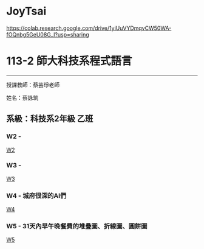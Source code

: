 # JoyTsai
https://colab.research.google.com/drive/1yiUuVYDmqvCW50WA-fOQnbg5GeU08G_I?usp=sharing

# 113-2 師大科技系程式語言
---
授課教師：蔡芸琤老師

姓名：蔡詠筑

系級：科技系2年級 乙班
--- 

### W2 - 

[W2](https://colab.research.google.com/drive/1eqRKDhc5UsssR0fnT3E-NDUs5QCqr8pT#scrollTo=uYKQAgcB0C9J)

### W3 - 

[W3](https://colab.research.google.com/drive/1VsoM5tqSBpiRUTwZJ_UFb5iOxB06cJ2P#scrollTo=EOCl4WFJTKy2) 

### W4 - 城府很深的AI們

[W4](https://colab.research.google.com/drive/1ZJl41yNogObRth5k5vE1ViJsS-BoxqUM#scrollTo=V_oQW7xFiwt3) 

### W5 - 31天內早午晚餐費的堆疊圖、折線圖、圓餅圖

[W5](https://colab.research.google.com/drive/1ijhoHDWcOapMx-Ipm_Hvwtk1M2GkiFSP#scrollTo=tKMUidAyVoW2) 


